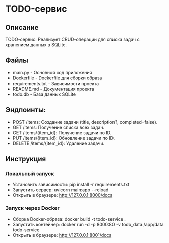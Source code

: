 # TODO-сервис

## Описание

TODO-сервис: Реализует CRUD-операции для списка задач с хранением данных в SQLite.

 ## Файлы
- main.py - Основной код приложения
- Dockerfile - Dockerfile для сборки образа
- requirements.txt - Зависимости проекта
- README.md - Документация проекта
- todo.db - База данных SQLite 

## Эндпоинты:
- POST /items: Создание задачи (title, description?,
completed=false).
- GET /items: Получение списка всех задач.
- GET /items/{item_id}: Получение задачи по ID.
- PUT /items/{item_id}: Обновление задачи по ID.
- DELETE /items/{item_id}: Удаление задачи.

## Инструкция

### Локальный запуск
- Установить зависимости: pip install -r requirements.txt
- Запустить сервер: uvicorn main:app --reload
- Открыть в браузере: http://127.0.0.1:8000/docs

### Запуск через Docker
- Сборка Docker-образа: docker build -t todo-service .
- Запустить контейнер: docker run -d -p 8000:80 -v todo_data:/app/data todo-service
- Открыть в браузере: http://127.0.0.1:8001/docs
